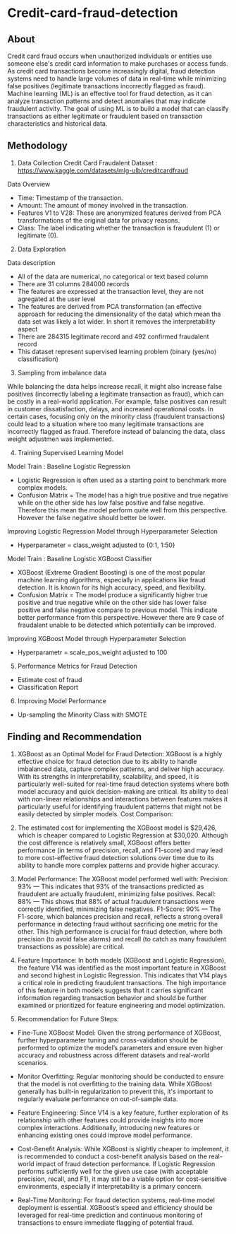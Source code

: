 # Credit-card-fraud-detection

## About
Credit card fraud occurs when unauthorized individuals or entities use someone else's credit card information to make purchases or access funds. As credit card transactions become increasingly digital, fraud detection systems need to handle large volumes of data in real-time while minimizing false positives (legitimate transactions incorrectly flagged as fraud). Machine learning (ML) is an effective tool for fraud detection, as it can analyze transaction patterns and detect anomalies that may indicate fraudulent activity. The goal of using ML is to build a model that can classify transactions as either legitimate or fraudulent based on transaction characteristics and historical data.

## Methodology
1. Data Collection
Credit Card Fraudalent Dataset : https://www.kaggle.com/datasets/mlg-ulb/creditcardfraud

Data Overview 
- Time: Timestamp of the transaction.
- Amount: The amount of money involved in the transaction.
- Features V1 to V28: These are anonymized features derived from PCA transformations of the original data for privacy reasons.
- Class: The label indicating whether the transaction is fraudulent (1) or legitimate (0).

2. Data Exploration

Data description
- All of the data are numerical, no categorical or text based column
- There are 31 columns 284000 records
- The features are expressed at the transaction level, they are not agregated at the user level
- The features are derived from PCA transformation (an effective approach for reducing the dimensionality of the data) which mean tha data set was likely a lot wider. In short it removes the interpretability aspect
- There are 284315 legitimate record and 492 confirmed fraudalent record
- This dataset represent supervised learning problem (binary (yes/no) classification)

3. Sampling from imbalance data
   
While balancing the data helps increase recall, it might also increase false positives (incorrectly labeling a legitimate transaction as fraud), which can be costly in a real-world application. For example, false positives can result in customer dissatisfaction, delays, and increased operational costs. In certain cases, focusing only on the minority class (fraudulent transactions) could lead to a situation where too many legitimate transactions are incorrectly flagged as fraud. Therefore instead of balancing the data, class weight adjustmen was implemented. 

4. Training Supervised Learning Model
   
Model Train : Baseline Logistic Regression 
 - Logistic Regression is often used as a starting point to benchmark more complex models.
 - Confusion Matrix = The model has a high true positive and true negative while on the other side has low false positive and false negative. Therefore this mean the model perform quite well from this perspective. However the false negative should better be lower. 

Improving Logistic Regression Model through Hyperparameter Selection
- Hyperparameter = class_weight adjusted to {0:1, 1:50}

Model Train : Baseline Logistic XGBoost Classifier
- XGBoost (Extreme Gradient Boosting) is one of the most popular machine learning algorithms, especially in applications like fraud detection. It is known for its high accuracy, speed, and flexibility.
- Confusion Matrix = The model produce a significantly higher true positive and true negative while on the other side has lower false positive and false negative compare to previous model. This indicate better performance from this perspective. However there are 9 case of fraudalent unable to be detected which potentially can be improved.

Improving XGBoost Model through Hyperparameter Selection
- Hyperparametr = scale_pos_weight adjusted to 100

5. Performance Metrics for Fraud Detection
 - Estimate cost of fraud
 - Classification Report

6. Improving Model Performance 
- Up-sampling the Minority Class with SMOTE

## Finding and Recommendation
1. XGBoost as an Optimal Model for Fraud Detection:
XGBoost is a highly effective choice for fraud detection due to its ability to handle imbalanced data, capture complex patterns, and deliver high accuracy. With its strengths in interpretability, scalability, and speed, it is particularly well-suited for real-time fraud detection systems where both model accuracy and quick decision-making are critical. Its ability to deal with non-linear relationships and interactions between features makes it particularly useful for identifying fraudulent patterns that might not be easily detected by simpler models.
Cost Comparison:

2. The estimated cost for implementing the XGBoost model is $29,426, which is cheaper compared to Logistic Regression at $30,020. Although the cost difference is relatively small, XGBoost offers better performance (in terms of precision, recall, and F1-score) and may lead to more cost-effective fraud detection solutions over time due to its ability to handle more complex patterns and provide higher accuracy.

3. Model Performance:
The XGBoost model performed well with:
Precision: 93% — This indicates that 93% of the transactions predicted as fraudulent are actually fraudulent, minimizing false positives.
Recall: 88% — This shows that 88% of actual fraudulent transactions were correctly identified, minimizing false negatives.
F1-Score: 90% — The F1-score, which balances precision and recall, reflects a strong overall performance in detecting fraud without sacrificing one metric for the other.
This high performance is crucial for fraud detection, where both precision (to avoid false alarms) and recall (to catch as many fraudulent transactions as possible) are critical.

4. Feature Importance:
In both models (XGBoost and Logistic Regression), the feature V14 was identified as the most important feature in XGBoost and second highest in Logistic Regression. This indicates that V14 plays a critical role in predicting fraudulent transactions. The high importance of this feature in both models suggests that it carries significant information regarding transaction behavior and should be further examined or prioritized for feature engineering and model optimization.

5. Recommendation for Future Steps:
   
- Fine-Tune XGBoost Model: Given the strong performance of XGBoost, further hyperparameter tuning and cross-validation should be performed to optimize the model’s parameters and ensure even higher accuracy and robustness across different datasets and real-world scenarios.

- Monitor Overfitting: Regular monitoring should be conducted to ensure that the model is not overfitting to the training data. While XGBoost generally has built-in regularization to prevent this, it's important to regularly evaluate performance on out-of-sample data.

- Feature Engineering: Since V14 is a key feature, further exploration of its relationship with other features could provide insights into more complex interactions. Additionally, introducing new features or enhancing existing ones could improve model performance.

- Cost-Benefit Analysis: While XGBoost is slightly cheaper to implement, it is recommended to conduct a cost-benefit analysis based on the real-world impact of fraud detection performance. If Logistic Regression performs sufficiently well for the given use case (with acceptable precision, recall, and F1), it may still be a viable option for cost-sensitive environments, especially if interpretability is a primary concern.

- Real-Time Monitoring: For fraud detection systems, real-time model deployment is essential. XGBoost’s speed and efficiency should be leveraged for real-time prediction and continuous monitoring of transactions to ensure immediate flagging of potential fraud.
